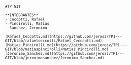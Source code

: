     #TP GIT

    **INTEGRANTES**
    - Ceccotti, Rafael
    - Pincirolli, Matias
    - Sanchez, Jeronimo

    [Rafael_Ceccotti.md](https://github.com/jerosz/TP1---GIT/blob/rafaelceccotti/Rafael_Cecccotti.md)
    [Matias_Pincirolli.md](https://github.com/jerosz/TP1---GIT/blob/matiaspincirolli/Matias_Pincirolli.md)
    [Jeronimo_Sanchez.md](https://github.com/jerosz/TP1---GIT/blob/jeronimosanchez/Jeronimo_Sanchez.md)
